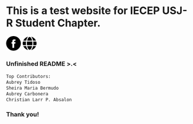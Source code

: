 # This is a test website for IECEP USJ-R Student Chapter.
[<img alt="IECEP - USJ-R STUDENT CHAPTER FB Page" width="40px" src="images/facebook.png" />](https://www.facebook.com/usjr.iecep)           [<img alt="IECEP - USJ-R STUDENT CHAPTER Website" width="40px" src="images/web.png" />](https://iecep-usj-r.github.io/iecep/)
### Unfinished README >.<
```
Top Contributors:
Aubrey Tidoso
Sheira Maria Bermudo
Aubrey Carbonera
Christian Larr P. Absalon
```

### Thank you!
